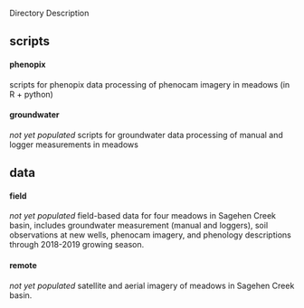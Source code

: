 Directory Description

## scripts
#### phenopix
scripts for phenopix data processing of phenocam imagery in meadows (in R + python)

#### groundwater
*not yet populated* scripts for groundwater data processing of manual and logger measurements in meadows

## data

#### field

*not yet populated* field-based data for four meadows in Sagehen Creek basin, includes groundwater measurement (manual and loggers), soil observations at new wells, phenocam imagery, and phenology descriptions through 2018-2019 growing season.

#### remote
*not yet populated* satellite and aerial imagery of meadows in Sagehen Creek basin.
